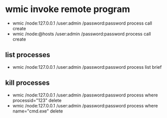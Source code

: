 # wmic invoke remote program
- wmic /node:127.0.0.1 /user:admin /password:password process call create 
- wmic /node:@hosts /user:admin /password:password process call create 
## list processes
- wmic /node:127.0.0.1 /user:admin /password:password process list brief
## kill  processes
- wmic /node:127.0.0.1 /user:admin /password:password process where processid="123" delete
- wmic /node:127.0.0.1 /user:admin /password:password process where name="cmd.exe" delete 
